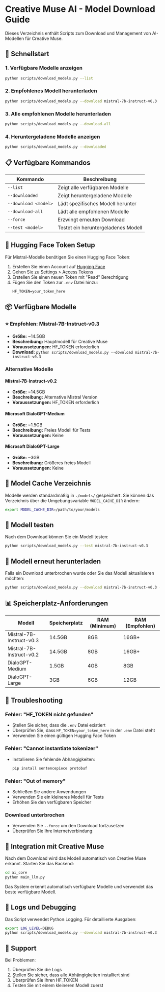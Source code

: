 # Creative Muse AI - Model Download Guide

Dieses Verzeichnis enthält Scripts zum Download und Management von AI-Modellen für Creative Muse.

## 🚀 Schnellstart

### 1. Verfügbare Modelle anzeigen
```bash
python scripts/download_models.py --list
```

### 2. Empfohlenes Modell herunterladen
```bash
python scripts/download_models.py --download mistral-7b-instruct-v0.3
```

### 3. Alle empfohlenen Modelle herunterladen
```bash
python scripts/download_models.py --download-all
```

### 4. Heruntergeladene Modelle anzeigen
```bash
python scripts/download_models.py --downloaded
```

## 📋 Verfügbare Kommandos

| Kommando | Beschreibung |
|----------|-------------|
| `--list` | Zeigt alle verfügbaren Modelle |
| `--downloaded` | Zeigt heruntergeladene Modelle |
| `--download <model>` | Lädt spezifisches Modell herunter |
| `--download-all` | Lädt alle empfohlenen Modelle |
| `--force` | Erzwingt erneuten Download |
| `--test <model>` | Testet ein heruntergeladenes Modell |

## 🔑 Hugging Face Token Setup

Für Mistral-Modelle benötigen Sie einen Hugging Face Token:

1. Erstellen Sie einen Account auf [Hugging Face](https://huggingface.co)
2. Gehen Sie zu [Settings > Access Tokens](https://huggingface.co/settings/tokens)
3. Erstellen Sie einen neuen Token mit "Read" Berechtigung
4. Fügen Sie den Token zur `.env` Datei hinzu:
   ```
   HF_TOKEN=your_token_here
   ```

## 📦 Verfügbare Modelle

### ⭐ Empfohlen: Mistral-7B-Instruct-v0.3
- **Größe:** ~14.5GB
- **Beschreibung:** Hauptmodell für Creative Muse
- **Voraussetzungen:** HF_TOKEN erforderlich
- **Download:** `python scripts/download_models.py --download mistral-7b-instruct-v0.3`

### Alternative Modelle

#### Mistral-7B-Instruct-v0.2
- **Größe:** ~14.5GB
- **Beschreibung:** Alternative Mistral Version
- **Voraussetzungen:** HF_TOKEN erforderlich

#### Microsoft DialoGPT-Medium
- **Größe:** ~1.5GB
- **Beschreibung:** Freies Modell für Tests
- **Voraussetzungen:** Keine

#### Microsoft DialoGPT-Large
- **Größe:** ~3GB
- **Beschreibung:** Größeres freies Modell
- **Voraussetzungen:** Keine

## 📁 Model Cache Verzeichnis

Modelle werden standardmäßig in `./models/` gespeichert. Sie können das Verzeichnis über die Umgebungsvariable `MODEL_CACHE_DIR` ändern:

```bash
export MODEL_CACHE_DIR=/path/to/your/models
```

## 🧪 Modell testen

Nach dem Download können Sie ein Modell testen:

```bash
python scripts/download_models.py --test mistral-7b-instruct-v0.3
```

## 🔄 Modell erneut herunterladen

Falls ein Download unterbrochen wurde oder Sie das Modell aktualisieren möchten:

```bash
python scripts/download_models.py --download mistral-7b-instruct-v0.3 --force
```

## 📊 Speicherplatz-Anforderungen

| Modell | Speicherplatz | RAM (Minimum) | RAM (Empfohlen) |
|--------|---------------|---------------|-----------------|
| Mistral-7B-Instruct-v0.3 | 14.5GB | 8GB | 16GB+ |
| Mistral-7B-Instruct-v0.2 | 14.5GB | 8GB | 16GB+ |
| DialoGPT-Medium | 1.5GB | 4GB | 8GB |
| DialoGPT-Large | 3GB | 6GB | 12GB |

## 🚨 Troubleshooting

### Fehler: "HF_TOKEN nicht gefunden"
- Stellen Sie sicher, dass die `.env` Datei existiert
- Überprüfen Sie, dass `HF_TOKEN=your_token_here` in der `.env` Datei steht
- Verwenden Sie einen gültigen Hugging Face Token

### Fehler: "Cannot instantiate tokenizer"
- Installieren Sie fehlende Abhängigkeiten:
  ```bash
  pip install sentencepiece protobuf
  ```

### Fehler: "Out of memory"
- Schließen Sie andere Anwendungen
- Verwenden Sie ein kleineres Modell für Tests
- Erhöhen Sie den verfügbaren Speicher

### Download unterbrochen
- Verwenden Sie `--force` um den Download fortzusetzen
- Überprüfen Sie Ihre Internetverbindung

## 🔧 Integration mit Creative Muse

Nach dem Download wird das Modell automatisch von Creative Muse erkannt. Starten Sie das Backend:

```bash
cd ai_core
python main_llm.py
```

Das System erkennt automatisch verfügbare Modelle und verwendet das beste verfügbare Modell.

## 📝 Logs und Debugging

Das Script verwendet Python Logging. Für detaillierte Ausgaben:

```bash
export LOG_LEVEL=DEBUG
python scripts/download_models.py --download mistral-7b-instruct-v0.3
```

## 🤝 Support

Bei Problemen:
1. Überprüfen Sie die Logs
2. Stellen Sie sicher, dass alle Abhängigkeiten installiert sind
3. Überprüfen Sie Ihren HF_TOKEN
4. Testen Sie mit einem kleineren Modell zuerst